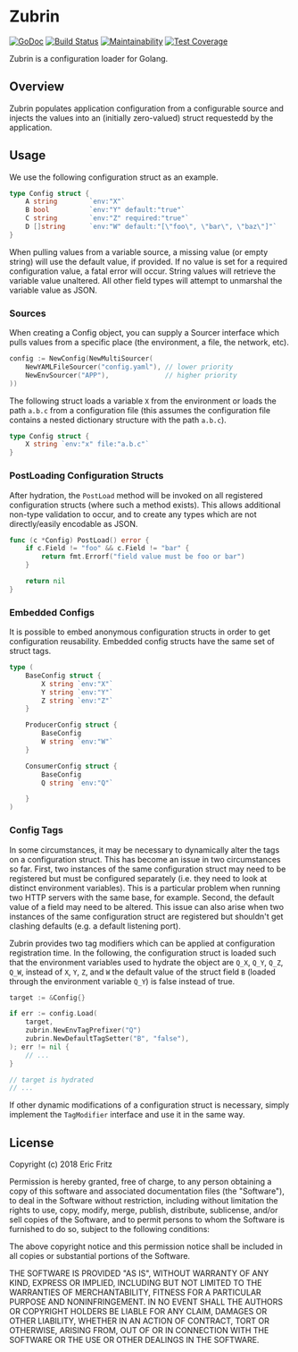 # Zubrin

[![GoDoc](https://godoc.org/github.com/go-nacelle/config?status.svg)](https://godoc.org/github.com/go-nacelle/config)
[![Build Status](https://secure.travis-ci.org/go-nacelle/config.png)](http://travis-ci.org/go-nacelle/config)
[![Maintainability](https://api.codeclimate.com/v1/badges/b4ca5fb8bc6c4c395a12/maintainability)](https://codeclimate.com/github/go-nacelle/config/maintainability)
[![Test Coverage](https://api.codeclimate.com/v1/badges/b4ca5fb8bc6c4c395a12/test_coverage)](https://codeclimate.com/github/go-nacelle/config/test_coverage)

Zubrin is a configuration loader for Golang.

## Overview

Zubrin populates application configuration from a configurable source and injects
the values into an (initially zero-valued) struct requestedd by the application.

## Usage

We use the following configuration struct as an example.

```go
type Config struct {
    A string        `env:"X"`
    B bool          `env:"Y" default:"true"`
    C string        `env:"Z" required:"true"`
    D []string      `env:"W" default:"[\"foo\", \"bar\", \"baz\"]"`
}
```

When pulling values from a variable source, a missing value (or empty string)
will use the default value, if provided. If no value is set for a required
configuration value, a fatal error will occur. String values will retrieve
the variable value unaltered. All other field types will attempt to unmarshal
the variable value as JSON.

### Sources

When creating a Config object, you can supply a Sourcer interface which pulls
values from a specific place (the environment, a file, the network, etc).

```go
config := NewConfig(NewMultiSourcer(
    NewYAMLFileSourcer("config.yaml"), // lower priority
    NewEnvSourcer("APP"),              // higher priority
))
```

The following struct loads a variable `X` from the environment or loads the
path `a.b.c` from a configuration file (this assumes the configuration file
contains a nested dictionary structure with the path `a.b.c`).

```go
type Config struct {
    X string `env:"x" file:"a.b.c"`
}
```

### PostLoading Configuration Structs

After hydration, the `PostLoad` method will be invoked on all registered
configuration structs (where such a method exists). This allows additional
non-type validation to occur, and to create any types which are not
directly/easily encodable as JSON.

```go
func (c *Config) PostLoad() error {
    if c.Field != "foo" && c.Field != "bar" {
        return fmt.Errorf("field value must be foo or bar")
    }

    return nil
}
```

### Embedded Configs

It is possible to embed anonymous configuration structs in order to get
configuration reusability. Embedded config structs have the same set of
struct tags.

```go
type (
    BaseConfig struct {
        X string `env:"X"`
        Y string `env:"Y"`
        Z string `env:"Z"`
    }

    ProducerConfig struct {
        BaseConfig
        W string `env:"W"`
    }

    ConsumerConfig struct {
        BaseConfig
        Q string `env:"Q"`

    }
)
```

### Config Tags

In some circumstances, it may be necessary to dynamically alter the tags
on a configuration struct. This has become an issue in two circumstances
so far. First, two instances of the same configuration struct may need to
be registered but must be configured separately (i.e. they need to look at
distinct environment variables). This is a particular problem when running
two HTTP servers with the same base, for example. Second, the default value
of a field may need to be altered. This issue can also arise when two
instances of the same configuration struct are registered but shouldn't get
clashing defaults (e.g. a default listening port).

Zubrin provides two tag modifiers which can be applied at configuration
registration time. In the following, the configuration struct is loaded
such that the environment variables used to hydrate the object are `Q_X`,
`Q_Y`, `Q_Z`, `Q_W`, instead of `X`, `Y`, `Z`, and `W` the default value
of the struct field `B` (loaded through the environment variable `Q_Y`) is
false instead of true.

```go
target := &Config{}

if err := config.Load(
    target,
    zubrin.NewEnvTagPrefixer("Q")
    zubrin.NewDefaultTagSetter("B", "false"),
); err != nil {
    // ...
}

// target is hydrated
// ...
```

If other dynamic modifications of a configuration struct is necessary,
simply implement the `TagModifier` interface and use it in the same way.

## License

Copyright (c) 2018 Eric Fritz

Permission is hereby granted, free of charge, to any person obtaining a copy
of this software and associated documentation files (the "Software"), to deal
in the Software without restriction, including without limitation the rights
to use, copy, modify, merge, publish, distribute, sublicense, and/or sell
copies of the Software, and to permit persons to whom the Software is
furnished to do so, subject to the following conditions:

The above copyright notice and this permission notice shall be included in
all copies or substantial portions of the Software.

THE SOFTWARE IS PROVIDED "AS IS", WITHOUT WARRANTY OF ANY KIND, EXPRESS OR
IMPLIED, INCLUDING BUT NOT LIMITED TO THE WARRANTIES OF MERCHANTABILITY,
FITNESS FOR A PARTICULAR PURPOSE AND NONINFRINGEMENT. IN NO EVENT SHALL THE
AUTHORS OR COPYRIGHT HOLDERS BE LIABLE FOR ANY CLAIM, DAMAGES OR OTHER
LIABILITY, WHETHER IN AN ACTION OF CONTRACT, TORT OR OTHERWISE, ARISING FROM,
OUT OF OR IN CONNECTION WITH THE SOFTWARE OR THE USE OR OTHER DEALINGS IN
THE SOFTWARE.
